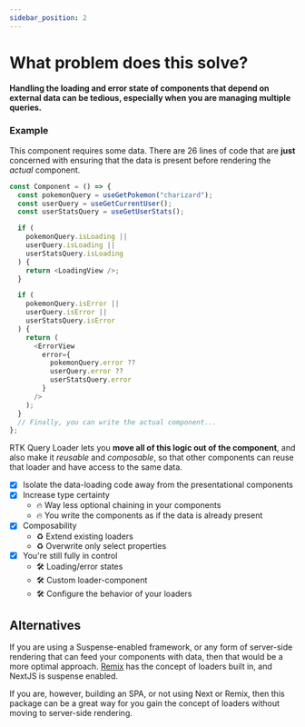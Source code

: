 ```yaml
---
sidebar_position: 2
---
```


# What problem does this solve?

**Handling the loading and error state of components that depend on external data can be tedious,
especially when you are managing multiple queries.**

### Example

This component requires some data. There are 26 lines of code that are **just** concerned with ensuring that the data is present before rendering the _actual_ component.

```typescript {2-28}
const Component = () => {
  const pokemonQuery = useGetPokemon("charizard");
  const userQuery = useGetCurrentUser();
  const userStatsQuery = useGetUserStats();

  if (
    pokemonQuery.isLoading ||
    userQuery.isLoading ||
    userStatsQuery.isLoading
  ) {
    return <LoadingView />;
  }

  if (
    pokemonQuery.isError ||
    userQuery.isError ||
    userStatsQuery.isError
  ) {
    return (
      <ErrorView
        error={
          pokemonQuery.error ??
          userQuery.error ??
          userStatsQuery.error
        }
      />
    );
  }
  // Finally, you can write the actual component...
};
```

RTK Query Loader lets you **move all of this logic out of the component**, and also make it _reusable_ and _composable_, so that other components can reuse that loader and have access to the same data.

- [x] Isolate the data-loading code away from the presentational components
- [x] Increase type certainty
  - 🔥 Way less optional chaining in your components
  - 🔥 You write the components as if the data is already present
- [x] Composability
  - ♻️ Extend existing loaders
  - ♻️ Overwrite only select properties
- [x] You're still fully in control
  - 🛠️ Loading/error states
  - 🛠️ Custom loader-component
  - 🛠️ Configure the behavior of your loaders

## Alternatives

If you are using a Suspense-enabled framework, or any form of server-side rendering that can feed your components with data, then that would be a more optimal approach. [Remix](https://remix.run/docs/en/1.14.3/route/loader) has the concept of loaders built in, and NextJS is suspense enabled.

If you are, however, building an SPA, or not using Next or Remix, then this package can be a great way for you gain the concept of loaders without moving to server-side rendering.

